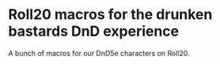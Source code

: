 # Roll20 macros for the drunken bastards DnD experience

A bunch of macros for our DnD5e characters on Roll20. 
